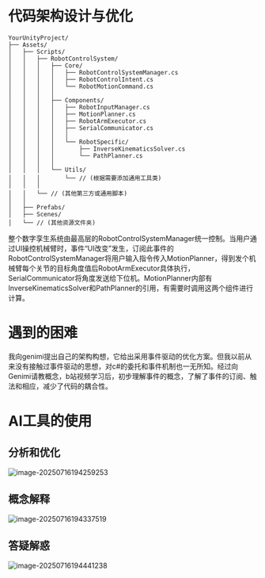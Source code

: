 

# 代码架构设计与优化

```
YourUnityProject/
├── Assets/
│   ├── Scripts/
│   │   ├── RobotControlSystem/
│   │   │   ├── Core/
│   │   │   │   ├── RobotControlSystemManager.cs
│   │   │   │   ├── RobotControlIntent.cs
│   │   │   │   └── RobotMotionCommand.cs
│   │   │   │
│   │   │   ├── Components/
│   │   │   │   ├── RobotInputManager.cs
│   │   │   │   ├── MotionPlanner.cs
│   │   │   │   ├── RobotArmExecutor.cs
│   │   │   │   ├── SerialCommunicator.cs
│   │   │   │   │
│   │   │   │   └── RobotSpecific/
│   │   │   │       ├── InverseKinematicsSolver.cs
│   │   │   │       └── PathPlanner.cs
│   │   │   │
│   │   │   └── Utils/
│   │   │       └── // (根据需要添加通用工具类)
│   │   │
│   │   └── // (其他第三方或通用脚本)
│   │
│   ├── Prefabs/
│   ├── Scenes/
│   └── // (其他资源文件夹)
```

整个数字孪生系统由最高层的RobotControlSystemManager统一控制。当用户通过UI操控机械臂时，事件“UI改变”发生，订阅此事件的RobotControlSystemManager将用户输入指令传入MotionPlanner，得到发个机械臂每个关节的目标角度值后RobotArmExecutor具体执行，SerialCommunicator将角度发送给下位机。MotionPlanner内部有InverseKinematicsSolver和PathPlanner的引用，有需要时调用这两个组件进行计算。

# 遇到的困难

我向genimi提出自己的架构构想，它给出采用事件驱动的优化方案。但我以前从来没有接触过事件驱动的思想，对c#的委托和事件机制也一无所知。经过向Genimi请教概念，b站视频学习后，初步理解事件的概念，了解了事件的订阅、触法和相应，减少了代码的耦合性。

# AI工具的使用

## 分析和优化

![image-20250716194259253](C:\Users\Administrator\AppData\Roaming\Typora\typora-user-images\image-20250716194259253.png)

## 概念解释

![image-20250716194337519](C:\Users\Administrator\AppData\Roaming\Typora\typora-user-images\image-20250716194337519.png)
## 答疑解惑

![image-20250716194441238](C:\Users\Administrator\AppData\Roaming\Typora\typora-user-images\image-20250716194441238.png)